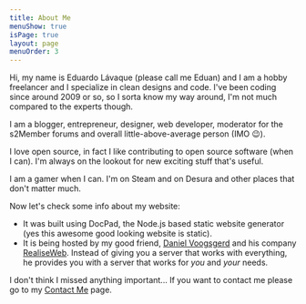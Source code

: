 ```yaml
---
title: About Me
menuShow: true
isPage: true
layout: page
menuOrder: 3
---
```

Hi, my name is Eduardo Lávaque (please call me Eduan) and I am a hobby freelancer and I specialize in clean designs and code. I've been coding since around 2009 or so, so I sorta know my way around, I'm not much compared to the experts though.

I am a blogger, entrepreneur, designer, web developer, moderator for the s2Member forums and overall little-above-average person (IMO :wink:).

I love open source, in fact I like contributing to open source software (when I can). I'm always on the lookout for new exciting stuff that's useful.

I am a gamer when I can. I'm on Steam and on Desura and other places that don't matter much.

Now let's check some info about my website:

- It was built using DocPad, the Node.js based static website generator (yes this awesome good looking website is static).
- It is being hosted by my good friend, [Daniel Voogsgerd](https://github.com/DanielVoogsgerd) and his company [RealiseWeb](http://realiseweb.nl). Instead of giving you a server that works with everything, he provides you with a server that works for *you* and *your* needs.

I don't think I missed anything important... If you want to contact me please go to my [Contact Me](/contact.html) page.

